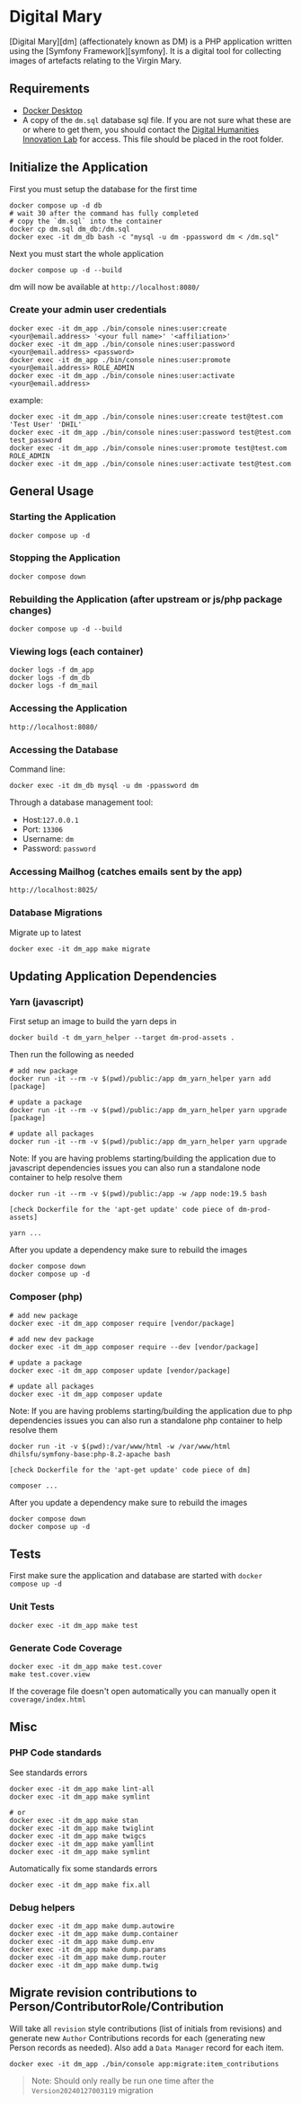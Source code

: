 # Digital Mary

[Digital Mary][dm] (affectionately known as DM) is a PHP application written using the
[Symfony Framework][symfony]. It is a digital tool for collecting images
of artefacts relating to the Virgin Mary.

## Requirements

- [Docker Desktop](https://www.docker.com/products/docker-desktop/)
- A copy of the `dm.sql` database sql file. If you are not sure what these are or where to get them, you should contact the [Digital Humanities Innovation Lab](mailto:dhil@sfu.ca) for access. This file should be placed in the root folder.

## Initialize the Application

First you must setup the database for the first time

    docker compose up -d db
    # wait 30 after the command has fully completed
    # copy the `dm.sql` into the container
    docker cp dm.sql dm_db:/dm.sql
    docker exec -it dm_db bash -c "mysql -u dm -ppassword dm < /dm.sql"

Next you must start the whole application

    docker compose up -d --build

dm will now be available at `http://localhost:8080/`

### Create your admin user credentials

    docker exec -it dm_app ./bin/console nines:user:create <your@email.address> '<your full name>' '<affiliation>'
    docker exec -it dm_app ./bin/console nines:user:password <your@email.address> <password>
    docker exec -it dm_app ./bin/console nines:user:promote <your@email.address> ROLE_ADMIN
    docker exec -it dm_app ./bin/console nines:user:activate <your@email.address>

example:

    docker exec -it dm_app ./bin/console nines:user:create test@test.com 'Test User' 'DHIL'
    docker exec -it dm_app ./bin/console nines:user:password test@test.com test_password
    docker exec -it dm_app ./bin/console nines:user:promote test@test.com ROLE_ADMIN
    docker exec -it dm_app ./bin/console nines:user:activate test@test.com

## General Usage

### Starting the Application

    docker compose up -d

### Stopping the Application

    docker compose down

### Rebuilding the Application (after upstream or js/php package changes)

    docker compose up -d --build

### Viewing logs (each container)

    docker logs -f dm_app
    docker logs -f dm_db
    docker logs -f dm_mail

### Accessing the Application

    http://localhost:8080/

### Accessing the Database

Command line:

    docker exec -it dm_db mysql -u dm -ppassword dm

Through a database management tool:
- Host:`127.0.0.1`
- Port: `13306`
- Username: `dm`
- Password: `password`

### Accessing Mailhog (catches emails sent by the app)

    http://localhost:8025/

### Database Migrations

Migrate up to latest

    docker exec -it dm_app make migrate

## Updating Application Dependencies

### Yarn (javascript)

First setup an image to build the yarn deps in

    docker build -t dm_yarn_helper --target dm-prod-assets .

Then run the following as needed

    # add new package
    docker run -it --rm -v $(pwd)/public:/app dm_yarn_helper yarn add [package]

    # update a package
    docker run -it --rm -v $(pwd)/public:/app dm_yarn_helper yarn upgrade [package]

    # update all packages
    docker run -it --rm -v $(pwd)/public:/app dm_yarn_helper yarn upgrade

Note: If you are having problems starting/building the application due to javascript dependencies issues you can also run a standalone node container to help resolve them

    docker run -it --rm -v $(pwd)/public:/app -w /app node:19.5 bash

    [check Dockerfile for the 'apt-get update' code piece of dm-prod-assets]

    yarn ...

After you update a dependency make sure to rebuild the images

    docker compose down
    docker compose up -d

### Composer (php)

    # add new package
    docker exec -it dm_app composer require [vendor/package]

    # add new dev package
    docker exec -it dm_app composer require --dev [vendor/package]

    # update a package
    docker exec -it dm_app composer update [vendor/package]

    # update all packages
    docker exec -it dm_app composer update

Note: If you are having problems starting/building the application due to php dependencies issues you can also run a standalone php container to help resolve them

    docker run -it -v $(pwd):/var/www/html -w /var/www/html dhilsfu/symfony-base:php-8.2-apache bash

    [check Dockerfile for the 'apt-get update' code piece of dm]

    composer ...

After you update a dependency make sure to rebuild the images

    docker compose down
    docker compose up -d

## Tests

First make sure the application and database are started with `docker compose up -d`

### Unit Tests

    docker exec -it dm_app make test

### Generate Code Coverage

    docker exec -it dm_app make test.cover
    make test.cover.view

If the coverage file doesn't open automatically you can manually open it `coverage/index.html`

## Misc

### PHP Code standards

See standards errors

    docker exec -it dm_app make lint-all
    docker exec -it dm_app make symlint

    # or
    docker exec -it dm_app make stan
    docker exec -it dm_app make twiglint
    docker exec -it dm_app make twigcs
    docker exec -it dm_app make yamllint
    docker exec -it dm_app make symlint


Automatically fix some standards errors

    docker exec -it dm_app make fix.all

### Debug helpers

    docker exec -it dm_app make dump.autowire
    docker exec -it dm_app make dump.container
    docker exec -it dm_app make dump.env
    docker exec -it dm_app make dump.params
    docker exec -it dm_app make dump.router
    docker exec -it dm_app make dump.twig

## Migrate revision contributions to Person/ContributorRole/Contribution

Will take all `revision` style contributions (list of initials from revisions) and generate new `Author` Contributions records for each (generating new Person records as needed).
Also add a `Data Manager` record for each item.

    docker exec -it dm_app ./bin/console app:migrate:item_contributions

>Note: Should only really be run one time after the `Version20240127003119` migration